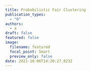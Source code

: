 ```yaml
---
title: Probabilistic Fair Clustering
publication_types:
  - "0"
authors:
  - a
draft: false
featured: false
image:
  filename: featured
  focal_point: Smart
  preview_only: false
date: 2021-10-06T14:20:27.023Z
---
```


